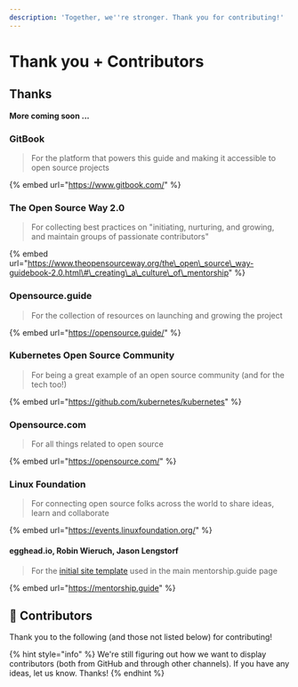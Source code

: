 ```yaml
---
description: 'Together, we''re stronger. Thank you for contributing!'
---
```


# Thank you + Contributors

## Thanks

**More coming soon ...** 

### GitBook

> For the platform that powers this guide and making it accessible to open source projects

{% embed url="https://www.gitbook.com/" %}

### The Open Source Way 2.0

> For collecting best practices on "initiating, nurturing, and growing, and maintain groups of passionate contributors"

{% embed url="https://www.theopensourceway.org/the\_open\_source\_way-guidebook-2.0.html\#\_creating\_a\_culture\_of\_mentorship" %}

### Opensource.guide

> For the collection of resources on launching and growing the project

{% embed url="https://opensource.guide/" %}

### Kubernetes Open Source Community

> For being a great example of an open source community \(and for the tech too!\)

{% embed url="https://github.com/kubernetes/kubernetes" %}

### Opensource.com

> For all things related to open source

{% embed url="https://opensource.com/" %}

### Linux Foundation

> For connecting open source folks across the world to share ideas, learn and collaborate

{% embed url="https://events.linuxfoundation.org/" %}

#### egghead.io, Robin Wieruch, Jason Lengstorf

> For the [initial site template](https://github.com/eggheadio/gatsby-starter-egghead-blog) used in the main mentorship.guide page

{% embed url="https://mentorship.guide" %}

## 🤗 Contributors

Thank you to the following \(and those not listed below\) for contributing!

{% hint style="info" %}
We're still figuring out how we want to display contributors \(both from GitHub and through other channels\). If you have any ideas, let us know. Thanks!
{% endhint %}


